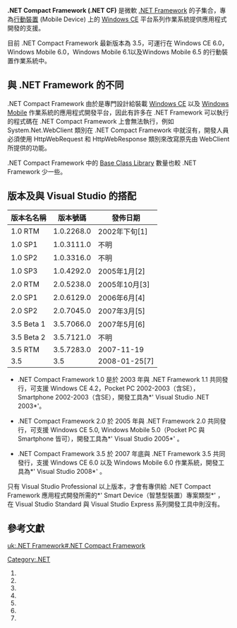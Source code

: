**.NET Compact Framework (.NET CF)** 是微軟 [.NET Framework](https://zh.wikipedia.org/wiki/.NET_Framework "wikilink") 的子集合，專為[行動裝置](https://zh.wikipedia.org/wiki/行動裝置 "wikilink") (Mobile Device) 上的 [Windows CE](https://zh.wikipedia.org/wiki/Windows_CE "wikilink") 平台系列作業系統提供應用程式開發的支援。

目前 .NET Compact Framework 最新版本為 3.5，可運行在 Windows CE 6.0，Windows Mobile 6.0，Windows Mobile 6.1以及Windows Mobile 6.5 的行動裝置作業系統中。

## 與 .NET Framework 的不同

.NET Compact Framework 由於是專門設計給裝載 [Windows CE](https://zh.wikipedia.org/wiki/Windows_CE "wikilink") 以及 [Windows Mobile](../Page/Windows_Mobile.md "wikilink") 作業系統的應用程式開發平台，因此有許多在 .NET Framework 可以執行的程式碼在 .NET Compact Framework 上會無法執行，例如 System.Net.WebClient 類別在 .NET Compact Framework 中就沒有，開發人員必須使用 HttpWebRequest 和 HttpWebResponse 類別來改寫原先由 WebClient 所提供的功能。

.NET Compact Framework 中的 [Base Class Library](https://zh.wikipedia.org/wiki/Base_Class_Library "wikilink") 數量也較 .NET Framework 少一些。

## 版本及與 Visual Studio 的搭配

| 版本名名稱      | 版本號碼       | 發佈日期            |
| ---------- | ---------- | --------------- |
| 1.0 RTM    | 1.0.2268.0 | 2002年下旬\[1\]    |
| 1.0 SP1    | 1.0.3111.0 | 不明              |
| 1.0 SP2    | 1.0.3316.0 | 不明              |
| 1.0 SP3    | 1.0.4292.0 | 2005年1月\[2\]    |
| 2.0 RTM    | 2.0.5238.0 | 2005年10月\[3\]   |
| 2.0 SP1    | 2.0.6129.0 | 2006年6月\[4\]    |
| 2.0 SP2    | 2.0.7045.0 | 2007年3月\[5\]    |
| 3.5 Beta 1 | 3.5.7066.0 | 2007年5月\[6\]    |
| 3.5 Beta 2 | 3.5.7121.0 | 不明              |
| 3.5 RTM    | 3.5.7283.0 | 2007-11-19      |
| 3.5        | 3.5        | 2008-01-25\[7\] |

  - .NET Compact Framework 1.0 是於 2003 年與 .NET Framework 1.1 共同發行，可支援 Windows CE 4.2，Pocket PC 2002-2003（含SE），Smartphone 2002-2003（含SE），開發工具為*' Visual Studio .NET 2003*'。

<!-- end list -->

  - .NET Compact Framework 2.0 於 2005 年與 .NET Framework 2.0 共同發行，可支援 Windows CE 5.0, Windows Mobile 5.0（Pocket PC 與 Smartphone 皆可），開發工具為*' Visual Studio 2005*' 。

<!-- end list -->

  - .NET Compact Framework 3.5 於 2007 年底與 .NET Framework 3.5 共同發行，支援 Windows CE 6.0 以及 Windows Mobile 6.0 作業系統，開發工具為*' Visual Studio 2008*' 。

只有 Visual Studio Professional 以上版本，才會有專供給 .NET Compact Framework 應用程式開發所需的*' Smart Device（智慧型裝置）專案類型*' ，在 Visual Studio Standard 與 Visual Studio Express 系列開發工具中則沒有。

## 參考文獻

[uk:.NET Framework\#.NET Compact Framework](https://zh.wikipedia.org/wiki/uk:.NET_Framework#.NET_Compact_Framework "wikilink")

[Category:.NET](https://zh.wikipedia.org/wiki/Category:.NET "wikilink")

1.
2.
3.
4.
5.
6.
7.